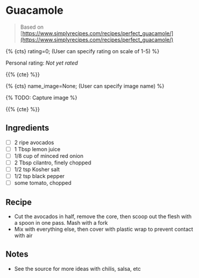 # Guacamole

> Based on [https://www.simplyrecipes.com/recipes/perfect_guacamole/](https://www.simplyrecipes.com/recipes/perfect_guacamole/)

{% {cts} rating=0; (User can specify rating on scale of 1-5) %}

Personal rating: *Not yet rated*

{{% {cte} %}}

{% {cts} name_image=None; (User can specify image name) %}

{% TODO: Capture image %}

{{% {cte} %}}

## Ingredients

- [ ] 2 ripe avocados
- [ ] 1 Tbsp lemon juice
- [ ] 1/8 cup of minced red onion
- [ ] 2 Tbsp cilantro, finely chopped
- [ ] 1/2 tsp Kosher salt
- [ ] 1/2 tsp black pepper
- [ ] some tomato, chopped

## Recipe

- Cut the avocados in half, remove the core, then scoop out the flesh with a spoon in one pass. Mash with a fork
- Mix with everything else, then cover with plastic wrap to prevent contact with air

## Notes

- See the source for more ideas with chilis, salsa, etc
